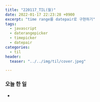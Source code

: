 ```yaml
---
title: "220117_TIL(월)"
date: 2022-01-17 22:23:28 +0900
excerpt: "time range를 datepair로 구현하기"
tags:
  - javascript
  - daterangepicker
  - timepicker
  - datepair
categories:
  - til
header:
  teaser: "../../img/til/cover.jpeg"

---
```


### 오늘 한 일

- 
